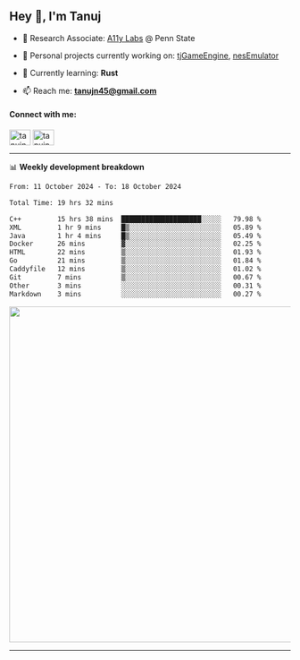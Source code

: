 <h2>Hey 👋, I'm Tanuj</h2>

- 🔬 Research Associate: [A11y Labs](https://a11y.ist.psu.edu/) @ Penn State 

- 🔭 Personal projects currently working on: [tjGameEngine](https://github.com/tanujn45/tjGameEngine), [nesEmulator](https://github.com/tanujn45/nesEmulator)

- 🌱 Currently learning: **Rust**

- 📫 Reach me: **tanujn45@gmail.com**

<h4 align="left">Connect with me:</h4>
<p align="left">
<a href="https://twitter.com/tanujn45" target="blank"><img align="center" src="https://raw.githubusercontent.com/rahuldkjain/github-profile-readme-generator/master/src/images/icons/Social/twitter.svg" alt="tanujn45" height="28" width="38" /></a>
<a href="https://linkedin.com/in/tanujn45" target="blank"><img align="center" src="https://raw.githubusercontent.com/rahuldkjain/github-profile-readme-generator/master/src/images/icons/Social/linked-in-alt.svg" alt="tanujn45" height="28" width="38" /></a>
</p>

-------

📊 **Weekly development breakdown**
<!--START_SECTION:waka-->

```txt
From: 11 October 2024 - To: 18 October 2024

Total Time: 19 hrs 32 mins

C++         15 hrs 38 mins  ████████████████████░░░░░   79.98 %
XML         1 hr 9 mins     █▒░░░░░░░░░░░░░░░░░░░░░░░   05.89 %
Java        1 hr 4 mins     █▒░░░░░░░░░░░░░░░░░░░░░░░   05.49 %
Docker      26 mins         ▓░░░░░░░░░░░░░░░░░░░░░░░░   02.25 %
HTML        22 mins         ▒░░░░░░░░░░░░░░░░░░░░░░░░   01.93 %
Go          21 mins         ▒░░░░░░░░░░░░░░░░░░░░░░░░   01.84 %
Caddyfile   12 mins         ▒░░░░░░░░░░░░░░░░░░░░░░░░   01.02 %
Git         7 mins          ▒░░░░░░░░░░░░░░░░░░░░░░░░   00.67 %
Other       3 mins          ░░░░░░░░░░░░░░░░░░░░░░░░░   00.31 %
Markdown    3 mins          ░░░░░░░░░░░░░░░░░░░░░░░░░   00.27 %
```

<!--END_SECTION:waka-->

<img src="https://wakatime.com/share/@018e9abd-1aa4-4aa6-9db7-5ca3b999e810/4650b67a-98aa-46b4-b598-3d8a2451f0df.svg" width="600"/>

-------
